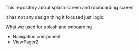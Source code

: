 This repository about splash screen and onaboarding screen

it has not any design thing it focused just logic.

What we used for splash and onboarding

- Navigation component
- ViewPager2
